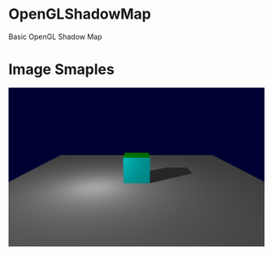 # OpenGLShadowMap
Basic OpenGL Shadow Map

# Image Smaples
![Alt shadowmap1](https://github.com/leandropaganotti/OpenGLShadowMap/blob/master/images/shadowmap1.png)
